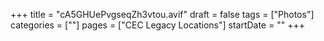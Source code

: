 +++
title = "cA5GHUePvgseqZh3vtou.avif"
draft = false
tags = ["Photos"]
categories = [""]
pages = ["CEC Legacy Locations"]
startDate = ""
+++
